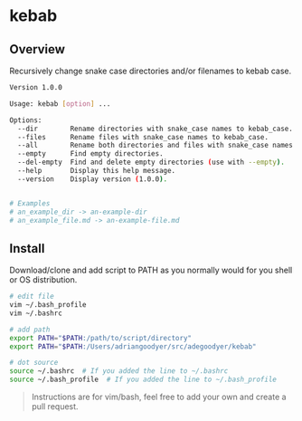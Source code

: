 # kebab

## Overview
Recursively change snake case directories and/or filenames to kebab case.

```bash
Version 1.0.0

Usage: kebab [option] ...

Options:
  --dir        Rename directories with snake_case names to kebab_case.
  --files      Rename files with snake_case names to kebab_case.
  --all        Rename both directories and files with snake_case names to kebab_case.
  --empty      Find empty directories.
  --del-empty  Find and delete empty directories (use with --empty).
  --help       Display this help message.
  --version    Display version (1.0.0).


# Examples
# an_example_dir -> an-example-dir
# an_example_file.md -> an-example-file.md
```

## Install
Download/clone and add script to PATH as you normally would for you shell or OS distribution.

```bash
# edit file
vim ~/.bash_profile
vim ~/.bashrc

# add path
export PATH="$PATH:/path/to/script/directory"
export PATH="$PATH:/Users/adriangoodyer/src/adegoodyer/kebab"

# dot source
source ~/.bashrc  # If you added the line to ~/.bashrc
source ~/.bash_profile  # If you added the line to ~/.bash_profile
```

> Instructions are for vim/bash, feel free to add your own and create a pull request.
